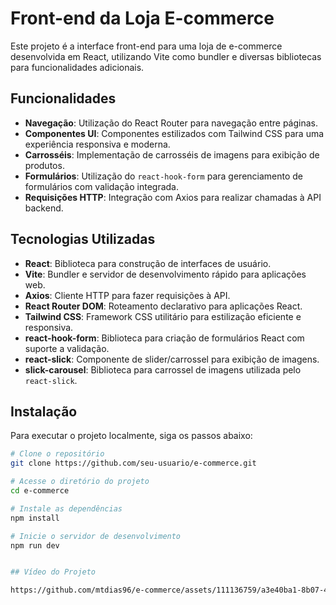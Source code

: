 # Front-end da Loja E-commerce

Este projeto é a interface front-end para uma loja de e-commerce desenvolvida em React, utilizando Vite como bundler e diversas bibliotecas para funcionalidades adicionais.

## Funcionalidades

- **Navegação**: Utilização do React Router para navegação entre páginas.
- **Componentes UI**: Componentes estilizados com Tailwind CSS para uma experiência responsiva e moderna.
- **Carrosséis**: Implementação de carrosséis de imagens para exibição de produtos.
- **Formulários**: Utilização do `react-hook-form` para gerenciamento de formulários com validação integrada.
- **Requisições HTTP**: Integração com Axios para realizar chamadas à API backend.

## Tecnologias Utilizadas

- **React**: Biblioteca para construção de interfaces de usuário.
- **Vite**: Bundler e servidor de desenvolvimento rápido para aplicações web.
- **Axios**: Cliente HTTP para fazer requisições à API.
- **React Router DOM**: Roteamento declarativo para aplicações React.
- **Tailwind CSS**: Framework CSS utilitário para estilização eficiente e responsiva.
- **react-hook-form**: Biblioteca para criação de formulários React com suporte a validação.
- **react-slick**: Componente de slider/carrossel para exibição de imagens.
- **slick-carousel**: Biblioteca para carrossel de imagens utilizada pelo `react-slick`.

## Instalação

Para executar o projeto localmente, siga os passos abaixo:

```bash
# Clone o repositório
git clone https://github.com/seu-usuario/e-commerce.git

# Acesse o diretório do projeto
cd e-commerce

# Instale as dependências
npm install

# Inicie o servidor de desenvolvimento
npm run dev


## Vídeo do Projeto

https://github.com/mtdias96/e-commerce/assets/111136759/a3e40ba1-8b07-4ffd-8327-45db60b4eecf





